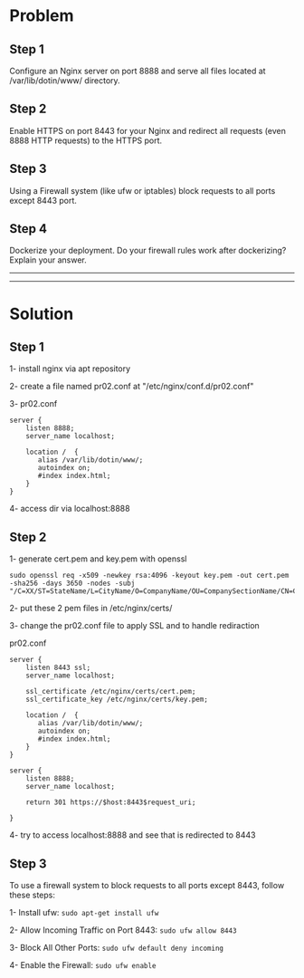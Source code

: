 # Problem
## Step 1
Configure an Nginx server on port 8888 and serve all files located at /var/lib/dotin/www/ directory.

## Step 2
Enable HTTPS on port 8443 for your Nginx and redirect all requests (even 8888 HTTP requests) to the HTTPS port.

## Step 3
Using a Firewall system (like ufw or iptables) block requests to all ports except 8443 port.

## Step 4
Dockerize your deployment. Do your firewall rules work after dockerizing? Explain your answer.

-------
-------

# Solution

## Step 1
1- install nginx via apt repository

2- create a file named pr02.conf at "/etc/nginx/conf.d/pr02.conf"

3- pr02.conf
```
server {
    listen 8888;
    server_name localhost;
   
    location /  {
       alias /var/lib/dotin/www/;
       autoindex on;
       #index index.html;
    }
}
```
4- access dir via localhost:8888

## Step 2
1- generate cert.pem and key.pem with openssl
```
sudo openssl req -x509 -newkey rsa:4096 -keyout key.pem -out cert.pem -sha256 -days 3650 -nodes -subj "/C=XX/ST=StateName/L=CityName/O=CompanyName/OU=CompanySectionName/CN=CommonNameOrHostname"
```

2- put these 2 pem files in /etc/nginx/certs/

3- change the pr02.conf file to apply SSL and to handle rediraction

pr02.conf
```
server {
    listen 8443 ssl;
    server_name localhost;

    ssl_certificate /etc/nginx/certs/cert.pem;
    ssl_certificate_key /etc/nginx/certs/key.pem;

    location /  {
       alias /var/lib/dotin/www/;
       autoindex on;
       #index index.html;
    }
}

server {
    listen 8888;
    server_name localhost;

    return 301 https://$host:8443$request_uri;

}
```

4- try to access localhost:8888 and see that is redirected to 8443

## Step 3
To use a firewall system to block requests to all ports except 8443, follow these steps:


1- Install ufw:
```sudo apt-get install ufw```

2- Allow Incoming Traffic on Port 8443:
```sudo ufw allow 8443```

3- Block All Other Ports:
```sudo ufw default deny incoming```

4- Enable the Firewall:
```sudo ufw enable```

